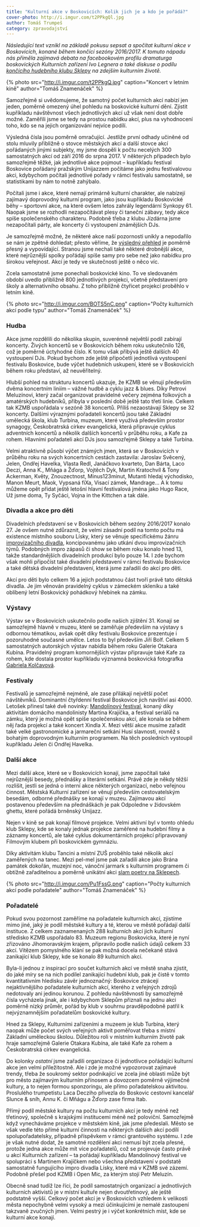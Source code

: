 ```yaml
---
title: "Kulturní akce v Boskovicích: Kolik jich je a kdo je pořádá?"
cover-photo: http://i.imgur.com/t2PPkgQl.jpg
author: Tomáš Trumpeš
category: zpravodajství
---
```


*Následující text vznikl na základě pokusu sepsat a spočítat kulturní akce v Boskovicích, konané během končící sezóny 2016/2017. K tomuto nápadu nás přiměla zajímavá debata na facebookovém profilu dramaturga boskovických Kulturních zařízení Ivo Legnera a také diskuse o podílu [končícího hudebního klubu Sklepy](http://www.ohlasy.info/clanky/2017/07/konec-sklepu.html) na zdejším kulturním životě.*

{% photo src="http://i.imgur.com/t2PPkgQ.jpg" caption="Koncert v letním kině" author="Tomáš Znamenáček" %}

Samozřejmě si uvědomujeme, že samotný počet kulturních akcí nabízí jen jeden, poměrně omezený úhel pohledu na boskovické kulturní dění. Zjistit kupříkladu návštěvnost všech jednotlivých akcí už však není dost dobře možné. Zaměřili jsme se tedy na prostou nabídku akcí, plus na vyhodnocení toho, kdo se na jejich organizování nejvíce podílí.

Výsledná čísla jsou poměrně omračující. Jestliže první odhady učiněné od stolu mluvily přibližně o stovce městských akcí a další stovce akcí pořádaných jinými subjekty, my jsme dospěli k počtu necelých 300 samostatných akcí od září 2016 do srpna 2017. V některých případech bylo samozřejmě těžké, jak jednotlivé akce pojmout – kupříkladu festival Boskovice pořádaný pražským Unijazzem počítáme jako jednu festivalovou akci, kdybychom počítali jednotlivé pořady v rámci festivalu samostatně, se statistikami by nám to notně zahýbalo.

Počítali jsme i akce, které nemají primárně kulturní charakter, ale nabízejí zajímavý doprovodný kulturní program, jako jsou kupříkladu Boskovické běhy – sportovní akce, na které ovšem letos zahrály legendární Synkopy 61. Naopak jsme se rozhodli nezapočítávat plesy či taneční zábavy, tedy akce spíše společenského charakteru. Podobně třeba z klubu Jízdárna jsme nezapočítali párty, ale koncerty či vystoupení známějších DJs.

Je samozřejmě možné, že některé akce naší pozornosti unikly a nepodařilo se nám je zpětně dohledat; přesto věříme, že [výsledný přehled](https://docs.google.com/spreadsheets/d/1CAXcg3nQJwQqILRq_QYaGTfnS8-K5WzakxBr95whvYs/edit) je poměrně přesný a vypovídající. Stranou jsme nechali také některé drobnější akce, které nejrůznější spolky pořádají spíše samy pro sebe než jako nabídku pro širokou veřejnost. Akcí je tedy ve skutečnosti ještě o něco víc.

Zcela samostatně jsme ponechali boskovické kino. To ve sledovaném období uvedlo přibližně 800 jednotlivých projekci, včetně představení pro školy a alternativního obsahu. Z toho přibližně čtyřicet projekcí proběhlo v letním kině.

{% photo src="http://i.imgur.com/BOTS5nC.png" caption="Počty kulturních akcí podle typu" author="Tomáš Znamenáček" %}

### Hudba

Akce jsme rozdělili do několika skupin, suverénně největší podíl zabírají koncerty. Živých koncertů se v Boskovicích během roku uskutečnilo 126, což je poměrně úctyhodné číslo. K tomu však přibývá ještě dalších 40 vystoupení DJs. Pokud bychom zde ještě připočetli jednotlivá vystoupení festivalu Boskovice, bude výčet hudebních uskupení, které se v Boskovicích během roku představí, až neuvěřitelný.

Hlubší pohled na strukturu koncertů ukazuje, že KZMB se věnují především dvěma koncertním liniím – vážné hudbě a cyklu jazz & blues. Díky Petrovi Meluzínovi, který začal organizovat pravidelné večery zejména folkových a amatérských hudebníků, přibyla v poslední době ještě tato třetí linie. Celkem tak KZMB uspořádala v sezóně 38 koncertů. Příliš nezaostávají Sklepy se 32 koncerty. Dalšími výraznými pořadateli koncertů jsou také Základní umělecká škola, klub Turbína, muzeum, které využívá především prostor synagogy, Českobratrská církev evangelická, která připravuje cyklus adventních koncertů a několik dalších koncertů v průběhu roku, a Kafe za rohem. Hlavními pořadateli akcí DJs jsou samozřejmě Sklepy a také Turbína.

Velmi atraktivně působí výčet známých jmen, která se v Boskovicích v průběhu roku na svých koncertních cestách zastavila: Jaroslav Svěcený, Jelen, Ondřej Havelka, Vlasta Redl, Janáčkovo kvarteto, Dan Bárta, Laco Deczi, Anna K., Mňága a Žďorp, Vojtěch Dyk, Martin Kratochvíl & Tony Ackerman, Květy, Znouzectnost, Minus123minut, Mutanti hledaj východisko, Manon Meurt, Maok, Vypsaná fiXa, Visací zámek, Mandrage… A k tomu můžeme opět přidat ještě letošní hlavní festivalová jména jako Hugo Race, Už jsme doma, Ty Syčáci, Vojna in the Kittchen a tak dále.

### Divadla a akce pro děti

Divadelních představení se v Boskovicích během sezóny 2016/2017 konalo 27. Je ovšem nutné zdůraznit, že velmi zásadní podíl na tomto počtu má existence místního souboru Lísky, který se věnuje specifickému žánru [improvizačního divadla](http://www.ohlasy.info/clanky/2016/06/rozhovor-impro.html), koncipovanému jako utkání dvou improvizačních týmů. Podobných impro zápasů či show se během roku konalo hned 13, takže standardnějších divadelních produkcí bylo pouze 14. I zde bychom však mohli připočíst také divadelní představení v rámci festivalu Boskovice a také dětská divadelní představení, která jsme zařadili do akcí pro děti.

Akcí pro děti bylo celkem 16 a jejich podstatnou část tvoří právě tato dětská divadla. Je jim věnován pravidelný cyklus v zámeckém skleníku a také oblíbený letní Boskovický pohádkový hřebínek na zámku.

### Výstavy

Výstav se v Boskovicích uskutečnilo podle našich zjištění 31. Konají se samozřejmě hlavně v muzeu, které se zaměřuje především na výstavy s odbornou tématikou, avšak opět díky festivalu Boskovice prezentuje i pozoruhodné současné umělce. Letos to byl především Jiří Bolf. Celkem 5 samostatných autorských výstav nabídla během roku Galerie Otakara Kubína. Pravidelný program komornějších výstav připravuje také Kafe za rohem, kde dostala prostor kupříkladu významná boskovická fotografka [Gabriela Kolčavová](http://www.ohlasy.info/clanky/2015/08/rozhovor-gabriela-kolcavova.html).

### Festivaly

Festivalů je samozřejmě nejméně, ale zase přilákají největší počet návštěvníků. Dominantní čtyřdenní festival Boskovice jich navštíví asi 4000. Letošek přinesl také dvě novinky: [Mandolínový festival](http://www.ohlasy.info/clanky/2017/03/mandolinovy-festival.html), konaný díky aktivitám domácího mandolinisty Martina Krajíčka, a festival seriálů na zámku, který je možná opět spíše společenskou akcí, ale konala se během něj řada projekcí a také koncert Xindla X. Mezi větší akce musíme zařadit také velké gastronomické a jarmareční setkání Husí slavnosti, rovněž s bohatým doprovodným kulturním programem. Na těch posledních vystoupil kupříkladu Jelen či Ondřej Havelka.

### Další akce

Mezi další akce, které se v Boskovicích konají, jsme započítali také nejrůznější besedy, přednášky a literární setkání. Právě zde je někdy těžší rozlišit, jestli se jedná o interní akce některých organizací, nebo veřejnou činnost. Městská Kulturní zařízení se věnují především cestovatelským besedám, odborné přednášky se konají v muzeu. Zajímavou akcí postavenou především na přednáškách je pak Odpoledne v židovském ghettu, které pořádá brněnský Unijazz.

Nejen v kině se pak konají filmové projekce. Velmi aktivní byl v tomto ohledu klub Sklepy, kde se konaly jednak projekce zaměřené na hudební filmy a záznamy koncertů, ale také cyklus dokumentárních projekcí připravovaný Filmovým klubem při boskovickém gymnáziu.

Díky aktivitám klubu Tancini a místní ZUŠ proběhlo také několik akcí zaměřených na tanec. Mezi pel-mel jsme pak zařadili akce jako Brána památek dokořán, muzejní noc, vánoční jarmark s kulturním programem či obtížně zařaditelnou a poměrně unikátní akci [slam poetry na Sklepech](http://www.ohlasy.info/clanky/2017/04/slam-kamila.html).

{% photo src="http://i.imgur.com/Pu1FssG.png" caption="Počty kulturních akcí podle pořadatele" author="Tomáš Znamenáček" %}

### Pořadatelé

Pokud svou pozornost zaměříme na pořadatele kulturních akcí, zjistíme mimo jiné, jaký je podíl městské kultury a té, kterou ve městě pořádají další instituce. Z celkem zaznamenaných 288 kulturních akcí jich kulturní středisko KZMB uspořádalo 83. Muzeum regionu Boskovicka, které je nyní zřizováno Jihomoravským krajem, připravilo podle našich údajů celkem 33 akcí. Vítězem pomyslného klání se pak možná docela nečekaně stává zanikající klub Sklepy, kde se konalo 89 kulturních akcí.

Byla-li jednou z inspirací pro součet kulturních akcí ve městě snaha zjistit, do jaké míry se na nich podílel zanikající hudební klub, pak je čistě v tomto kvantitativním hledisku závěr jednoznačný: Boskovice ztrácejí nejaktivnějšího pořadatele kulturních akcí, kterého z veřejných zdrojů nedotovaly ani jedinou korunou. Z pohledu návštěvnosti by samozřejmě čísla vycházela jinak, ale i kdybychom Sklepům přiznali na jednu akci poměrně nízký průměr, pořád by klub v souhrnu pravděpodobně patřil k nejvýznamnějším pořadatelům boskovické kultury.

Hned za Sklepy, Kulturními zařízeními a muzeem je klub Turbína, který naopak může počet svých veřejných aktivit poměřovat třeba s místní Základní uměleckou školou. Důležitou roli v místním kulturním životě pak hraje samozřejmě Galerie Otakara Kubína, ale také Kafe za rohem a Českobratrská církev evangelická.

Do kolonky *ostatní* jsme zařadili organizace či jednotlivce pořádající kulturní akce jen velmi příležitostně. Ale i zde je možné vypozorovat zajímavé trendy, třeba že soukromý sektor podnikající ve zcela jiné oblasti může být pro město zajímavým kulturním přínosem a dovozcem poměrně výjimečné kultury, a to nejen formou sponzoringu, ale přímo pořadatelskou aktivitou. Proslulého trumpetistu Laca Decziho přivezla do Boskovic cestovní kancelář Slunce & sníh, Annu K. či Mňágu a Žďorp zase firma Itab.

Přímý podíl městské kultury na počtu kulturních akcí je tedy méně než třetinový, společně s krajskými institucemi méně než poloviční. Samozřejmě když vynecháváme projekce v městském kině, jak jsme předeslali. Město se však vedle této přímé kulturní činnosti na některých dalších akcí podílí spolupořadatelsky, případně příspěvkem v rámci grantového systému. I zde je však nutné dodat, že samotné rozdělení akci nemusí být zcela přesné, protože jedna akce může mít více pořadatelů, což se projevuje často právě u akcí Kulturních zařízení – ta pořádají kupříkladu Mandolínový festival ve spolupráci s Martinem Krajíčkem nebo všechna představení v podstatě samostatně fungujícího impro divadla Lísky, které má v KZMB své zázemí. Podobně přešel pod KZMB i Open Mic, za kterým stojí Petr Meluzín. 

Obecně snad tudíž lze říci, že podíl samostatných organizací a jednotlivých kulturních aktivistů je v místní kultuře nejen dvoutřetinový, ale ještě podstatně vyšší. Celkový počet akcí je v Boskovicích vzhledem k velikosti města nepochybně velmi vysoký a mezi účinkujícími je nemalé zastoupení takzvaně zvučných jmen. Velmi pestrý je i výčet konkrétních míst, kde se kulturní akce konají.